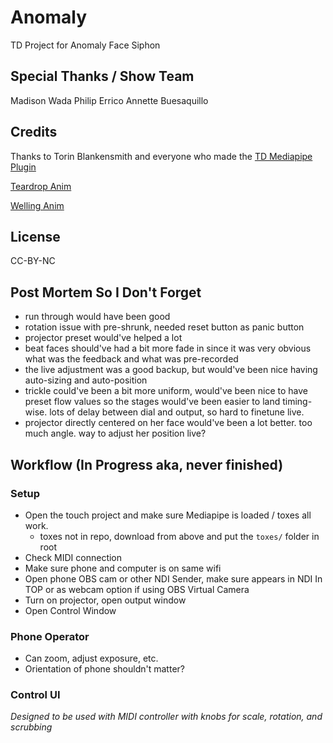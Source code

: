 # Anomaly

TD Project for Anomaly Face Siphon

## Special Thanks / Show Team

Madison Wada
Philip Errico
Annette Buesaquillo

## Credits

Thanks to Torin Blankensmith and everyone who made the [TD Mediapipe Plugin](https://github.com/torinmb/mediapipe-touchdesigner)

[Teardrop Anim](https://www.shutterstock.com/video/clip-1103692871-crying-tears-animation-green-screen-background)

[Welling Anim](https://www.youtube.com/watch?v=DsRQaIh9JOM)

## License

CC-BY-NC

## Post Mortem So I Don't Forget

- run through would have been good
- rotation issue with pre-shrunk, needed reset button as panic button
- projector preset would've helped a lot
- beat faces should've had a bit more fade in since it was very obvious what was the feedback and what was pre-recorded
- the live adjustment was a good backup, but would've been nice having auto-sizing and auto-position
- trickle could've been a bit more uniform, would've been nice to have preset flow values so the stages would've been easier to land timing-wise. lots of delay between dial and output, so hard to finetune live.
- projector directly centered on her face would've been a lot better. too much angle. way to adjust her position live?

## Workflow (In Progress aka, never finished)

### Setup

- Open the touch project and make sure Mediapipe is loaded / toxes all work.
  - toxes not in repo, download from above and put the `toxes/` folder in root
- Check MIDI connection
- Make sure phone and computer is on same wifi
- Open phone OBS cam or other NDI Sender, make sure appears in NDI In TOP or as webcam option if using OBS Virtual Camera
- Turn on projector, open output window
- Open Control Window

### Phone Operator

- Can zoom, adjust exposure, etc.
- Orientation of phone shouldn't matter?

### Control UI

*Designed to be used with MIDI controller with knobs for scale, rotation, and scrubbing*
